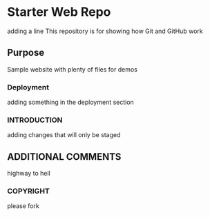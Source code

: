 # Starter Web Repo
adding a line
This repository is for showing how Git and GitHub work

## Purpose

Sample website with plenty of files for demos

### Deployment

adding something in the deployment section

### INTRODUCTION

adding changes that will only be staged

## ADDITIONAL COMMENTS

highway to hell

### COPYRIGHT

please fork